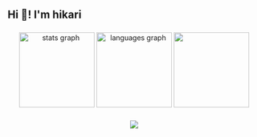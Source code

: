<h2 align="left">Hi 👋! I'm hikari</h2>

###

<div align="center">
  <img src="https://github-readme-stats.vercel.app/api?username=metantesan&hide_title=false&hide_rank=false&show_icons=true&include_all_commits=true&count_private=true&disable_animations=false&theme=codeSTACKr&locale=en&hide_border=false" height="150" alt="stats graph"  />
  <img src="https://github-readme-stats.vercel.app/api/top-langs?username=metantesan&locale=en&hide_title=false&layout=compact&card_width=320&langs_count=5&theme=codeSTACKr&hide_border=false" height="150" alt="languages graph"  />
    <img src="[https://github-readme-stats.vercel.app/api/top-langs?username=metantesan&locale=en&hide_title=false&layout=compact&card_width=320&langs_count=5&theme=codeSTACKr&hide_border=false](https://github-readme-streak-stats.herokuapp.com/?user=metantesan&theme=dark&hide_border=false)" height="150" alt=""  />
</div>

###

<div align="center">
  <img src="https://visitor-badge.laobi.icu/badge?page_id=metantesa.metantesan&"  />
</div>

###
